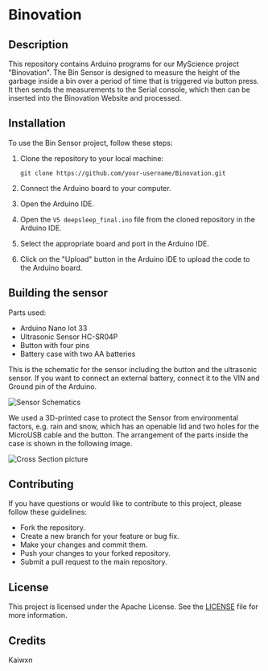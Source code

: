 # Binovation

## Description
This repository contains Arduino programs for our MyScience project "Binovation". The Bin Sensor is designed to measure the height of the garbage inside a bin over a period of time that is triggered via button press. It then sends the measurements to the Serial console, which then can be inserted into the Binovation Website and processed.

## Installation
To use the Bin Sensor project, follow these steps:

1. Clone the repository to your local machine:
    ```
    git clone https://github.com/your-username/Binovation.git
    ```

2. Connect the Arduino board to your computer.

3. Open the Arduino IDE.

4. Open the `V5 deepsleep_final.ino` file from the cloned repository in the Arduino IDE.

5. Select the appropriate board and port in the Arduino IDE.

6. Click on the "Upload" button in the Arduino IDE to upload the code to the Arduino board.


## Building the sensor
Parts used:
- Arduino Nano Iot 33
- Ultrasonic Sensor HC-SR04P
- Button with four pins
- Battery case with two AA batteries 

This is the schematic for the sensor including the button and the ultrasonic sensor. If you want to connect an external battery, connect it to the VIN and Ground pin of the Arduino.

![Sensor Schematics](https://github.com/kaiwxn/Binovation/blob/main/img/Sensor_mit_Button_Schaltplan.png?raw=true)

We used a 3D-printed case to protect the Sensor from environmental factors, e.g. rain and snow, which has an openable lid and two holes for the MicroUSB cable and the button. The arrangement of the parts inside the case is shown in the following image.

![Cross Section picture](https://github.com/kaiwxn/Binovation/blob/main/img/Sensor_Querschnitt.jpg?raw=true)


## Contributing
If you have questions or would like to contribute to this project, please follow these guidelines:

- Fork the repository.
- Create a new branch for your feature or bug fix.
- Make your changes and commit them.
- Push your changes to your forked repository.
- Submit a pull request to the main repository.

## License
This project is licensed under the Apache License. See the [LICENSE](LICENSE) file for more information.

## Credits
Kaiwxn